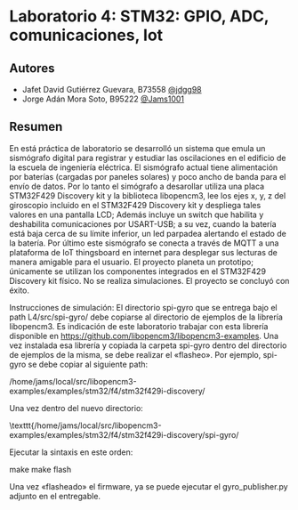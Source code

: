 

# Laboratorio 4: STM32: GPIO, ADC, comunicaciones, Iot


## Autores

- Jafet David Gutiérrez Guevara, B73558 [@jdgg98](https://github.com/jdgg98)
- Jorge Adán Mora Soto, B95222 [@Jams1001](https://github.com/Jams1001)
## Resumen

En está práctica de laboratorio se desarrolló un sistema que emula un sismógrafo digital para registrar y estudiar las oscilaciones en el edificio de la escuela de
ingeniería  eléctrica. El sismógrafo actual tiene alimentación por baterías (cargadas por paneles solares) y poco ancho de banda para el envío de datos. Por lo tanto el simógrafo a desarollar utiliza una placa STM32F429 Discovery kit y la biblioteca libopencm3, lee los ejes x, y, z del giroscopio incluido en el STM32F429 Discovery kit y despliega tales valores en una pantalla LCD; Además incluye un switch que habilita y deshabilita comunicaciones por USART-USB; a su vez, cuando la batería está baja cerca de su límite inferior, un led parpadea alertando el estado de la batería. Por último este sismógrafo se conecta a través de MQTT a una plataforma de IoT thingsboard en internet para desplegar sus lecturas de manera amigable para el usuario. El proyecto planeta un prototipo; únicamente se utilizan los componentes integrados en el STM32F429 Discovery kit físico. No se realiza simulaciones. El proyecto se concluyó con éxito.


Instrucciones de simulación:
El directorio spi-gyro que se entrega bajo el path L4/src/spi-gyro/ debe copiarse al directorio de ejemplos de la librería libopencm3. Es indicación de este laboratorio trabajar con esta librería disponible en https://github.com/libopencm3/libopencm3-examples. Una vez instalada esa librería y copiada la carpeta spi-gyro dentro del directorio de ejemplos de la misma, se debe realizar el «flasheo». Por ejemplo, spi-gyro se debe copiar al siguiente path:

/home/jams/local/src/libopencm3-examples/examples/stm32/f4/stm32f429i-discovery/

Una vez dentro del nuevo directorio:

\texttt{/home/jams/local/src/libopencm3-examples/examples/stm32/f4/stm32f429i-discovery/spi-gyro/

Ejecutar la sintaxis en este orden:

make
make flash

Una vez «flasheado» el firmware, ya se puede ejecutar el gyro\_publisher.py  adjunto en el entregable.




